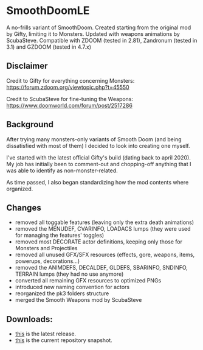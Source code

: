 # SmoothDoomLE
A no-frills variant of SmoothDoom.
Created starting from the original mod by Gifty, limiting it to Monsters.
Updated with weapons animations by ScubaSteve.
Compatible with ZDOOM (tested in 2.81), Zandronum (tested in 3.1) and GZDOOM (tested in 4.7.x)

## Disclaimer
Credit to Gifty for everything concerning Monsters:
https://forum.zdoom.org/viewtopic.php?t=45550

Credit to ScubaSteve for fine-tuning the Weapons:
https://www.doomworld.com/forum/post/2517286


## Background
After trying many monsters-only variants of Smooth Doom (and being dissatisfied with most of them) I decided to look into creating one myself.

I've started with the latest official Gifty's build (dating back to april 2020). My job has initially been to comment-out and chopping-off anything that I was able to identify as non-monster-related.

As time passed, I also began standardizing how the mod contents where organized.


## Changes
- removed all toggable features (leaving only the extra death animations)
- removed the MENUDEF, CVARINFO, LOADACS lumps (they were used for managing the features' toggles)
- removed most DECORATE actor definitions, keeping only those for Monsters and Projectiles
- removed all unused GFX/SFX resources (effects, gore, weapons, items, powerups, decorations...)
- removed the ANIMDEFS, DECALDEF, GLDEFS, SBARINFO, SNDINFO, TERRAIN lumps (they had no use anymore)
- converted all remaining GFX resources to optimized PNGs
- introduced new naming convention for actors
- reorganized the pk3 folders structure
- merged the Smooth Weapons mod by ScubaSteve

## Downloads:
- [this](https://github.com/liPillON/SmoothDoomLE/releases/latest) is the latest release.
- [this](https://github.com/liPillON/SmoothDoomLE/archive/refs/heads/main.zip) is the current repository snapshot.

